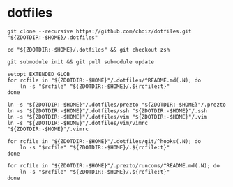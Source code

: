 # dotfiles

    git clone --recursive https://github.com/choiz/dotfiles.git "${ZDOTDIR:-$HOME}/.dotfiles"
    
    cd "${ZDOTDIR:-$HOME}/.dotfiles" && git checkout zsh
    
    git submodule init && git pull submodule update

    setopt EXTENDED_GLOB
    for rcfile in "${ZDOTDIR:-$HOME}"/.dotfiles/^README.md(.N); do
        ln -s "$rcfile" "${ZDOTDIR:-$HOME}/.${rcfile:t}"
    done

    ln -s "${ZDOTDIR:-$HOME}"/.dotfiles/prezto "${ZDOTDIR:-$HOME}"/.prezto
    ln -s "${ZDOTDIR:-$HOME}"/.dotfiles/ssh "${ZDOTDIR:-$HOME}"/.ssh
    ln -s "${ZDOTDIR:-$HOME}"/.dotfiles/vim "${ZDOTDIR:-$HOME}"/.vim
    ln -s "${ZDOTDIR:-$HOME}"/.dotfiles/vim/vimrc "${ZDOTDIR:-$HOME}"/.vimrc

    for rcfile in "${ZDOTDIR:-$HOME}"/.dotfiles/git/^hooks(.N); do
        ln -s "$rcfile" "${ZDOTDIR:-$HOME}/.${rcfile:t}"
    done

    for rcfile in "${ZDOTDIR:-$HOME}"/.prezto/runcoms/^README.md(.N); do
        ln -s "$rcfile" "${ZDOTDIR:-$HOME}/.${rcfile:t}"
    done


